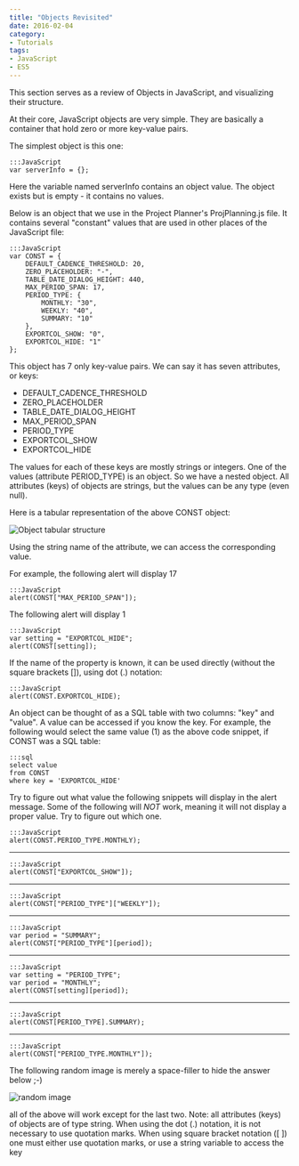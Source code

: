 ```yaml
---
title: "Objects Revisited"
date: 2016-02-04
category:
- Tutorials
tags:
- JavaScript
- ES5
---
```



This section serves as a review of Objects in JavaScript, and visualizing their structure.

At their core, JavaScript objects are very simple. They are basically a container that hold zero or more key-value pairs.

The simplest object is this one:

    :::JavaScript
    var serverInfo = {};

Here the variable named serverInfo contains an object value. The object exists but is empty - it contains no values.

Below is an object that we use in the Project Planner's ProjPlanning.js file. It contains several "constant" values that are used in other places of the JavaScript file:

    :::JavaScript
    var CONST = {
        DEFAULT_CADENCE_THRESHOLD: 20,
        ZERO_PLACEHOLDER: "-",
        TABLE_DATE_DIALOG_HEIGHT: 440,
        MAX_PERIOD_SPAN: 17,
        PERIOD_TYPE: {
            MONTHLY: "30",
            WEEKLY: "40",
            SUMMARY: "10"
        },
        EXPORTCOL_SHOW: "0",
        EXPORTCOL_HIDE: "1"
    };

This object has 7 only key-value pairs. We can say it has seven attributes, or keys:

* DEFAULT_CADENCE_THRESHOLD
* ZERO_PLACEHOLDER
* TABLE_DATE_DIALOG_HEIGHT
* MAX_PERIOD_SPAN
* PERIOD_TYPE
* EXPORTCOL_SHOW
* EXPORTCOL_HIDE

The values for each of these keys are mostly strings or integers. One of the values (attribute PERIOD_TYPE) is an object. So we have a nested object. All attributes (keys) of objects are strings, but the values can be any type (even null). 

Here is a tabular representation of the above CONST object:

![Object tabular structure]({static}/extras/object-structure-tabular.png)

Using the string name of the attribute, we can access the corresponding value. 

For example, the following alert will display 17

    :::JavaScript
    alert(CONST["MAX_PERIOD_SPAN"]);

The following alert will display 1

    :::JavaScript
    var setting = "EXPORTCOL_HIDE";
    alert(CONST[setting]);

If the name of the property is known, it can be used directly (without the square brackets []), using dot (.) notation:

    :::JavaScript
    alert(CONST.EXPORTCOL_HIDE);

An object can be thought of as a SQL table with two columns: "key" and "value". A value can be accessed if you know the key. For example, the following would select the same value (1) as the above code snippet, if CONST was a SQL table:

    :::sql
    select value
    from CONST
    where key = 'EXPORTCOL_HIDE'

Try to figure out what value the following snippets will display in the alert message. Some of the following will *NOT* work, meaning it will not display a proper value. Try to figure out which one.

    :::JavaScript
    alert(CONST.PERIOD_TYPE.MONTHLY);

---

    :::JavaScript
    alert(CONST["EXPORTCOL_SHOW"]);

---

    :::JavaScript
    alert(CONST["PERIOD_TYPE"]["WEEKLY"]);

---

    :::JavaScript
    var period = "SUMMARY";
    alert(CONST["PERIOD_TYPE"][period]);

---

    :::JavaScript
    var setting = "PERIOD_TYPE";
    var period = "MONTHLY";
    alert(CONST[setting][period]);

---

    :::JavaScript
    alert(CONST[PERIOD_TYPE].SUMMARY);

---

    :::JavaScript
    alert(CONST["PERIOD_TYPE.MONTHLY"]);


The following random image is merely a space-filler to hide the answer below ;-)

![random image](https://lorempixel.com/500/300/)

all of the above will work except for the last two. Note: all attributes (keys) of objects are of type string. When using the dot (.) notation, it is not necessary to use quotation marks. When using square bracket notation ([ ]) one must either use quotation marks, or use a string variable to access the key

